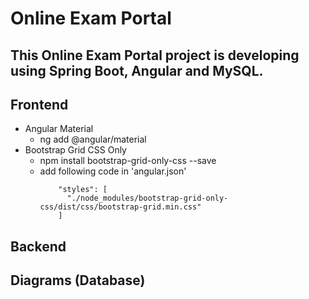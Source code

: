 # Online Exam Portal

## This Online Exam Portal project is developing using Spring Boot, Angular and MySQL.

## Frontend
* Angular Material
  * ng add @angular/material
* Bootstrap Grid CSS Only
  * npm install bootstrap-grid-only-css --save
  * add following code in 'angular.json'
      ```
          "styles": [
            "./node_modules/bootstrap-grid-only-css/dist/css/bootstrap-grid.min.css"
          ]
## Backend

## Diagrams (Database)

